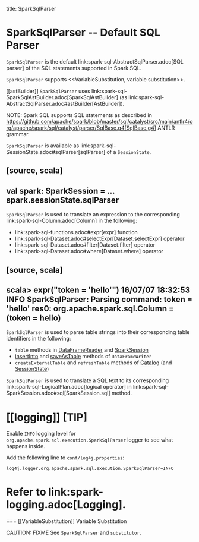 title: SparkSqlParser

# SparkSqlParser -- Default SQL Parser

`SparkSqlParser` is the default link:spark-sql-AbstractSqlParser.adoc[SQL parser] of the SQL statements supported in Spark SQL.

`SparkSqlParser` supports <<VariableSubstitution, variable substitution>>.

[[astBuilder]]
`SparkSqlParser` uses link:spark-sql-SparkSqlAstBuilder.adoc[SparkSqlAstBuilder] (as link:spark-sql-AbstractSqlParser.adoc#astBuilder[AstBuilder]).

NOTE: Spark SQL supports SQL statements as described in https://github.com/apache/spark/blob/master/sql/catalyst/src/main/antlr4/org/apache/spark/sql/catalyst/parser/SqlBase.g4[SqlBase.g4] ANTLR grammar.

`SparkSqlParser` is available as link:spark-sql-SessionState.adoc#sqlParser[sqlParser] of a `SessionState`.

[source, scala]
----
val spark: SparkSession = ...
spark.sessionState.sqlParser
----

`SparkSqlParser` is used to translate an expression to the corresponding link:spark-sql-Column.adoc[Column] in the following:

* link:spark-sql-functions.adoc#expr[expr] function
* link:spark-sql-Dataset.adoc#selectExpr[Dataset.selectExpr] operator
* link:spark-sql-Dataset.adoc#filter[Dataset.filter] operator
* link:spark-sql-Dataset.adoc#where[Dataset.where] operator

[source, scala]
----
scala> expr("token = 'hello'")
16/07/07 18:32:53 INFO SparkSqlParser: Parsing command: token = 'hello'
res0: org.apache.spark.sql.Column = (token = hello)
----

`SparkSqlParser` is used to parse table strings into their corresponding table identifiers in the following:

* `table` methods in [DataFrameReader](DataFrameReader.md#table) and [SparkSession](spark-sql-SparkSession.md#table)
* [insertInto](spark-sql-DataFrameWriter.md#insertInto) and [saveAsTable](spark-sql-DataFrameWriter.md#saveAsTable) methods of `DataFrameWriter`
* `createExternalTable` and `refreshTable` methods of [Catalog](spark-sql-Catalog.md) (and [SessionState](spark-sql-SessionState.md#refreshTable))

`SparkSqlParser` is used to translate a SQL text to its corresponding link:spark-sql-LogicalPlan.adoc[logical operator] in link:spark-sql-SparkSession.adoc#sql[SparkSession.sql] method.

[[logging]]
[TIP]
====
Enable `INFO` logging level for `org.apache.spark.sql.execution.SparkSqlParser` logger to see what happens inside.

Add the following line to `conf/log4j.properties`:

```
log4j.logger.org.apache.spark.sql.execution.SparkSqlParser=INFO
```

Refer to link:spark-logging.adoc[Logging].
====

=== [[VariableSubstitution]] Variable Substitution

CAUTION: FIXME See `SparkSqlParser` and `substitutor`.
